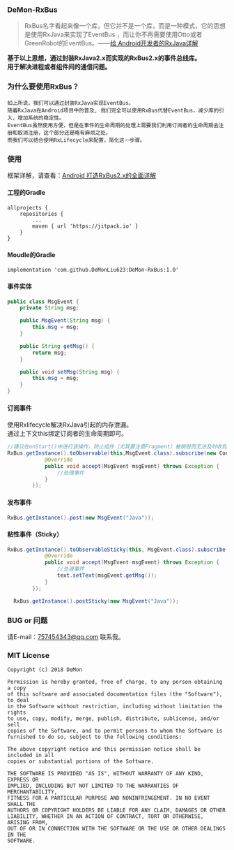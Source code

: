 ### DeMon-RxBus

>RxBus名字看起来像一个库，但它并不是一个库，而是一种模式，它的思想是使用RxJava来实现了EventBus ，而让你不再需要使用Otto或者GreenRobot的EventBus。——[给 Android开发者的RxJava详解](https://gank.io/post/560e15be2dca930e00da1083)

**基于以上思想，通过封装RxJava2.x而实现的RxBus2.x的事件总线库。**    
**用于解决进程或者组件间的通信问题。**

### 为什么要使用RxBus？
    如上所说，我们可以通过封装RxJava实现EventBus。 
    随着RxJava在Android项目中的普及, 我们完全可以使用RxBus代替EventBus，减少库的引入，增加系统的稳定性。 
    EventBus虽然使用方便，但是在事件的生命周期的处理上需要我们利用订阅者的生命周期去注册和取消注册，这个部分还是略有麻烦之处。 
    而我们可以结合使用RxLifecycle来配置，简化这一步骤。 

### 使用
框架详解，请查看：[Android 打造RxBus2.x的全面详解](https://blog.csdn.net/DeMonliuhui/article/details/82532078)

#### 工程的Gradle

```
allprojects {
    repositories {
        ...
        maven { url 'https://jitpack.io' }
    }
}
```
#### Moudle的Gradle

```
implementation 'com.github.DeMonLiu623:DeMon-RxBus:1.0'
```
#### 事件实体

```java
public class MsgEvent {
    private String msg;

    public MsgEvent(String msg) {
        this.msg = msg;
    }

    public String getMsg() {
        return msg;
    }

    public void setMsg(String msg) {
        this.msg = msg;
    }
}
```

#### 订阅事件
使用Rxlifecycle解决RxJava引起的内存泄漏。  
通过上下文this绑定订阅者的生命周期即可。  


```java
//建议在onStart()中进行该操作，防止组件（尤其要注意Fragment）被销毁而无法及时收到事件。
RxBus.getInstance().toObservable(this,MsgEvent.class).subscribe(new Consumer<MsgEvent>() {
            @Override
            public void accept(MsgEvent msgEvent) throws Exception {
                //处理事件
            }
        });
```

#### 发布事件

```java
RxBus.getInstance().post(new MsgEvent("Java"));
```

#### 粘性事件（Sticky）

```java
RxBus.getInstance().toObservableSticky(this, MsgEvent.class).subscribe(new Consumer<MsgEvent>() {
            @Override
            public void accept(MsgEvent msgEvent) throws Exception {
                //处理事件
                text.setText(msgEvent.getMsg());
            }
        });
```

```java
  RxBus.getInstance().postSticky(new MsgEvent("Java"));
```
### BUG or 问题
请E-mail：757454343@qq.com 联系我。


### MIT License

```
Copyright (c) 2018 DeMon

Permission is hereby granted, free of charge, to any person obtaining a copy
of this software and associated documentation files (the "Software"), to deal
in the Software without restriction, including without limitation the rights
to use, copy, modify, merge, publish, distribute, sublicense, and/or sell
copies of the Software, and to permit persons to whom the Software is
furnished to do so, subject to the following conditions:

The above copyright notice and this permission notice shall be included in all
copies or substantial portions of the Software.

THE SOFTWARE IS PROVIDED "AS IS", WITHOUT WARRANTY OF ANY KIND, EXPRESS OR
IMPLIED, INCLUDING BUT NOT LIMITED TO THE WARRANTIES OF MERCHANTABILITY,
FITNESS FOR A PARTICULAR PURPOSE AND NONINFRINGEMENT. IN NO EVENT SHALL THE
AUTHORS OR COPYRIGHT HOLDERS BE LIABLE FOR ANY CLAIM, DAMAGES OR OTHER
LIABILITY, WHETHER IN AN ACTION OF CONTRACT, TORT OR OTHERWISE, ARISING FROM,
OUT OF OR IN CONNECTION WITH THE SOFTWARE OR THE USE OR OTHER DEALINGS IN THE
SOFTWARE.
```
